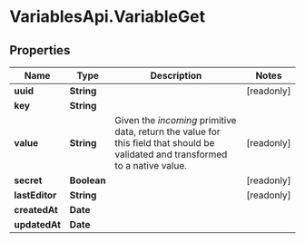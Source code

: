 # VariablesApi.VariableGet

## Properties

Name | Type | Description | Notes
------------ | ------------- | ------------- | -------------
**uuid** | **String** |  | [readonly] 
**key** | **String** |  | 
**value** | **String** | Given the *incoming* primitive data, return the value for this field that should be validated and transformed to a native value. | [readonly] 
**secret** | **Boolean** |  | [readonly] 
**lastEditor** | **String** |  | [readonly] 
**createdAt** | **Date** |  | 
**updatedAt** | **Date** |  | 


